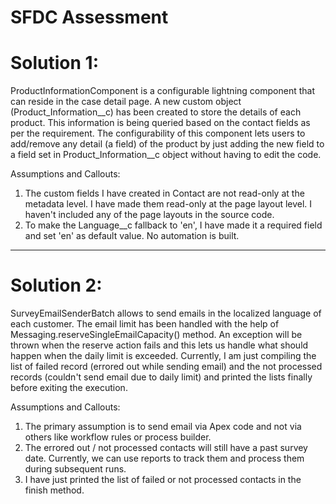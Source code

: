 # SFDC Assessment
Solution 1:
===========
ProductInformationComponent is a configurable lightning component that can reside in the case detail page. A new custom object 
(Product_Information__c) has been created to store the details of each product. This information is being queried based on the
contact fields as per the requirement. The configurability of this component lets users to add/remove any detail (a field) of
the product by just adding the new field to a field set in Product_Information__c object without having to edit the code.

Assumptions and Callouts:
1. The custom fields I have created in Contact are not read-only at the metadata level. I have made them read-only at the page layout level. I haven't included any of the page layouts in the source code.
2. To make the Language__c fallback to 'en', I have made it a required field and set 'en' as default value. No automation is built.

-------------------------------------------------------------------------------------------------------------------------------------

Solution 2:
===========
SurveyEmailSenderBatch allows to send emails in the localized language of each customer. The email limit has been handled with 
the help of Messaging.reserveSingleEmailCapacity() method. An exception will be thrown when the reserve action fails and this lets
us handle what should happen when the daily limit is exceeded. Currently, I am just compiling the list of failed record (errored 
out while sending email) and the not processed records (couldn't send email due to daily limit) and printed the lists finally 
before exiting the execution. 

Assumptions and Callouts:
1. The primary assumption is to send email via Apex code and not via others like workflow rules or process builder.
2. The errored out / not processed contacts will still have a past survey date. Currently, we can use reports to track them and
process them during subsequent runs.
3. I have just printed the list of failed or not processed contacts in the finish method.